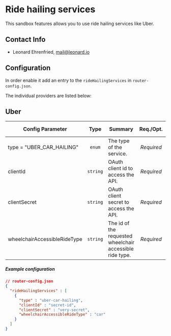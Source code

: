 # Ride hailing services

This sandbox features allows you to use ride hailing services like Uber.

## Contact Info

- Leonard Ehrenfried, [mail@leonard.io](mailto:mail@leonard.io)

## Configuration

In order enable it add an entry to the `rideHailingServices` in `router-config.json`.

The individual providers are listed below:

## Uber

<!-- uber-car-hailing BEGIN -->
<!-- NOTE! This section is auto-generated. Do not change, change doc in code instead. -->

| Config Parameter             |   Type   | Summary                                                  |  Req./Opt. | Default Value | Since |
|------------------------------|:--------:|----------------------------------------------------------|:----------:|---------------|:-----:|
| type = "UBER_CAR_HAILING"    |  `enum`  | The type of the service.                                 | *Required* |               |  2.3  |
| clientId                     | `string` | OAuth client id to access the API.                       | *Required* |               |  2.3  |
| clientSecret                 | `string` | OAuth client secret to access the API.                   | *Required* |               |  2.3  |
| wheelchairAccessibleRideType | `string` | The id of the requested wheelchair accessible ride type. | *Required* |               |  2.3  |


##### Example configuration

```JSON
// router-config.json
{
  "rideHailingServices" : [
    {
      "type" : "uber-car-hailing",
      "clientId" : "secret-id",
      "clientSecret" : "very-secret",
      "wheelchairAccessibleRideType" : "car"
    }
  ]
}
```

<!-- uber-car-hailing END -->
